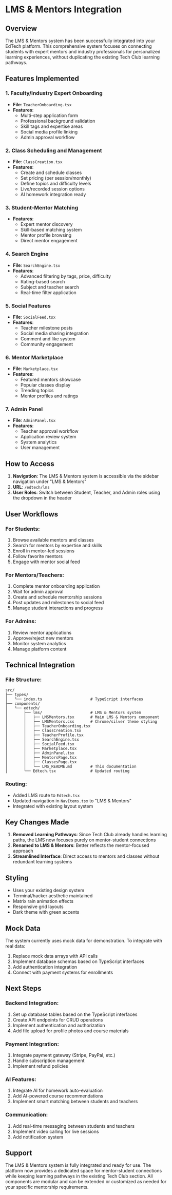 # LMS & Mentors Integration

## Overview

The LMS & Mentors system has been successfully integrated into your EdTech platform. This comprehensive system focuses on connecting students with expert mentors and industry professionals for personalized learning experiences, without duplicating the existing Tech Club learning pathways.

## Features Implemented

### 1. **Faculty/Industry Expert Onboarding**

- **File**: `TeacherOnboarding.tsx`
- **Features**:
  - Multi-step application form
  - Professional background validation
  - Skill tags and expertise areas
  - Social media profile linking
  - Admin approval workflow

### 2. **Class Scheduling and Management**

- **File**: `ClassCreation.tsx`
- **Features**:
  - Create and schedule classes
  - Set pricing (per session/monthly)
  - Define topics and difficulty levels
  - Live/recorded session options
  - AI homework integration ready

### 3. **Student-Mentor Matching**

- **Features**:
  - Expert mentor discovery
  - Skill-based matching system
  - Mentor profile browsing
  - Direct mentor engagement

### 4. **Search Engine**

- **File**: `SearchEngine.tsx`
- **Features**:
  - Advanced filtering by tags, price, difficulty
  - Rating-based search
  - Subject and teacher search
  - Real-time filter application

### 5. **Social Features**

- **File**: `SocialFeed.tsx`
- **Features**:
  - Teacher milestone posts
  - Social media sharing integration
  - Comment and like system
  - Community engagement

### 6. **Mentor Marketplace**

- **File**: `Marketplace.tsx`
- **Features**:
  - Featured mentors showcase
  - Popular classes display
  - Trending topics
  - Mentor profiles and ratings

### 7. **Admin Panel**

- **File**: `AdminPanel.tsx`
- **Features**:
  - Teacher approval workflow
  - Application review system
  - System analytics
  - User management

## How to Access

1. **Navigation**: The LMS & Mentors system is accessible via the sidebar navigation under "LMS & Mentors"
2. **URL**: `/edtech/lms`
3. **User Roles**: Switch between Student, Teacher, and Admin roles using the dropdown in the header

## User Workflows

### For Students:

1. Browse available mentors and classes
2. Search for mentors by expertise and skills
3. Enroll in mentor-led sessions
4. Follow favorite mentors
5. Engage with mentor social feed

### For Mentors/Teachers:

1. Complete mentor onboarding application
2. Wait for admin approval
3. Create and schedule mentorship sessions
4. Post updates and milestones to social feed
5. Manage student interactions and progress

### For Admins:

1. Review mentor applications
2. Approve/reject new mentors
3. Monitor system analytics
4. Manage platform content

## Technical Integration

### File Structure:

```
src/
├── types/
│   └── index.ts                     # TypeScript interfaces
├── components/
│   └── edtech/
│       ├── lms/                     # LMS & Mentors system
│       │   ├── LMSMentors.tsx       # Main LMS & Mentors component
│       │   ├── LMSMentors.css       # Chrome/silver theme styling
│       │   ├── TeacherOnboarding.tsx
│       │   ├── ClassCreation.tsx
│       │   ├── TeacherProfile.tsx
│       │   ├── SearchEngine.tsx
│       │   ├── SocialFeed.tsx
│       │   ├── Marketplace.tsx
│       │   ├── AdminPanel.tsx
│       │   ├── MentorsPage.tsx
│       │   ├── ClassesPage.tsx
│       │   └── LMS_README.md        # This documentation
│       └── Edtech.tsx               # Updated routing
```

### Routing:

- Added LMS route to `Edtech.tsx`
- Updated navigation in `NavItems.tsx` to "LMS & Mentors"
- Integrated with existing layout system

## Key Changes Made

1. **Removed Learning Pathways**: Since Tech Club already handles learning paths, the LMS now focuses purely on mentor-student connections
2. **Renamed to LMS & Mentors**: Better reflects the mentor-focused approach
3. **Streamlined Interface**: Direct access to mentors and classes without redundant learning systems

## Styling

- Uses your existing design system
- Terminal/hacker aesthetic maintained
- Matrix rain animation effects
- Responsive grid layouts
- Dark theme with green accents

## Mock Data

The system currently uses mock data for demonstration. To integrate with real data:

1. Replace mock data arrays with API calls
2. Implement database schemas based on TypeScript interfaces
3. Add authentication integration
4. Connect with payment systems for enrollments

## Next Steps

### Backend Integration:

1. Set up database tables based on the TypeScript interfaces
2. Create API endpoints for CRUD operations
3. Implement authentication and authorization
4. Add file upload for profile photos and course materials

### Payment Integration:

1. Integrate payment gateway (Stripe, PayPal, etc.)
2. Handle subscription management
3. Implement refund policies

### AI Features:

1. Integrate AI for homework auto-evaluation
2. Add AI-powered course recommendations
3. Implement smart matching between students and teachers

### Communication:

1. Add real-time messaging between students and teachers
2. Implement video calling for live sessions
3. Add notification system

## Support

The LMS & Mentors system is fully integrated and ready for use. The platform now provides a dedicated space for mentor-student connections while keeping learning pathways in the existing Tech Club section. All components are modular and can be extended or customized as needed for your specific mentorship requirements.
